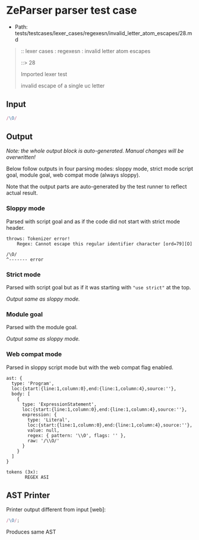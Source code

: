 # ZeParser parser test case

- Path: tests/testcases/lexer_cases/regexesn/invalid_letter_atom_escapes/28.md

> :: lexer cases : regexesn : invalid letter atom escapes
>
> ::> 28
>
> Imported lexer test
>
> invalid escape of a single uc letter


## Input

`````js
/\O/
`````

## Output

_Note: the whole output block is auto-generated. Manual changes will be overwritten!_

Below follow outputs in four parsing modes: sloppy mode, strict mode script goal, module goal, web compat mode (always sloppy).

Note that the output parts are auto-generated by the test runner to reflect actual result.

### Sloppy mode

Parsed with script goal and as if the code did not start with strict mode header.

`````
throws: Tokenizer error!
    Regex: Cannot escape this regular identifier character [ord=79][O]

/\O/
^------- error
`````

### Strict mode

Parsed with script goal but as if it was starting with `"use strict"` at the top.

_Output same as sloppy mode._

### Module goal

Parsed with the module goal.

_Output same as sloppy mode._

### Web compat mode

Parsed in sloppy script mode but with the web compat flag enabled.

`````
ast: {
  type: 'Program',
  loc:{start:{line:1,column:0},end:{line:1,column:4},source:''},
  body: [
    {
      type: 'ExpressionStatement',
      loc:{start:{line:1,column:0},end:{line:1,column:4},source:''},
      expression: {
        type: 'Literal',
        loc:{start:{line:1,column:0},end:{line:1,column:4},source:''},
        value: null,
        regex: { pattern: '\\O', flags: '' },
        raw: '/\\O/'
      }
    }
  ]
}

tokens (3x):
       REGEX ASI
`````


## AST Printer

Printer output different from input [web]:

````js
/\O/;
````

Produces same AST

